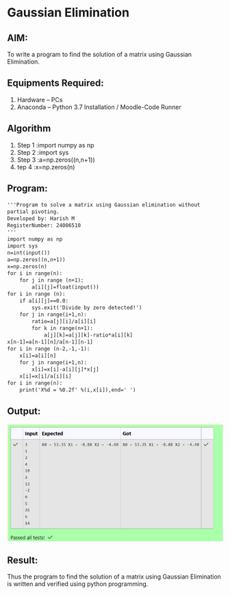 # Gaussian Elimination

## AIM:
To write a program to find the solution of a matrix using Gaussian Elimination.

## Equipments Required:
1. Hardware – PCs
2. Anaconda – Python 3.7 Installation / Moodle-Code Runner

## Algorithm
1. Step 1 :import numpy as np
2. Step 2 :import sys
3. Step 3 :a=np.zeros((n,n+1))
4. tep 4 :x=np.zeros(n)

## Program:
    '''Program to solve a matrix using Gaussian elimination without partial pivoting.
    Developed by: Harish M
    RegisterNumber: 24006510
    '''
    import numpy as np
    import sys
    n=int(input())
    a=np.zeros((n,n+1))
    x=np.zeros(n)
    for i in range(n):
        for j in range (n+1):
            a[i][j]=float(input())
    for i in range (n):
        if a[i][j]==0.0:
            sys.exit('Divide by zero detected!')
        for j in range(i+1,n):
            ratio=a[j][i]/a[i][i]
            for k in range(n+1):
                a[j][k]=a[j][k]-ratio*a[i][k]
    x[n-1]=a[n-1][n]/a[n-1][n-1]
    for i in range (n-2,-1,-1):
        x[i]=a[i][n]
        for j in range(i+1,n):
            x[i]=x[i]-a[i][j]*x[j]
        x[i]=x[i]/a[i][i]
    for i in range(n):
        print('X%d = %0.2f' %(i,x[i]),end=' ')

## Output:
![Result](<Screenshot 2024-12-10 221617-1.png>)

## Result:
Thus the program to find the solution of a matrix using Gaussian Elimination is written and verified using python programming.

